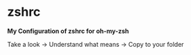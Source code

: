 # zshrc
**My Configuration of zshrc for oh-my-zsh**

Take a look -> Understand what means -> Copy to your folder
